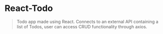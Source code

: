 # React-Todo

>Todo app made using React. Connects to an external API containing a list of Todos, user can access CRUD functionality through axios.
